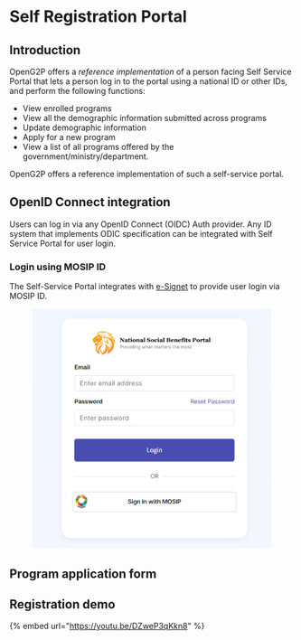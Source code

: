 # Self Registration Portal

## Introduction

OpenG2P offers a _reference implementation_ of a person facing Self Service Portal that lets a person log in to the portal using a national ID or other IDs, and perform the following functions:

* View enrolled programs
* View all the demographic information submitted across programs
* Update demographic information
* Apply for a new program
* View a list of all programs offered by the government/ministry/department.

OpenG2P offers a reference implementation of such a self-service portal.

## OpenID Connect integration

Users can log in via any OpenID Connect (OIDC) Auth provider. Any ID system that implements ODIC specification can be integrated with Self Service Portal for user login.

### Login using MOSIP ID

The Self-Service Portal integrates with [e-Signet](https://docs.esignet.io/) to provide user login via MOSIP ID.

<figure><img src="../../../.gitbook/assets/image (3) (1) (1).png" alt=""><figcaption></figcaption></figure>

## Program application form

## Registration demo

{% embed url="https://youtu.be/DZweP3qKkn8" %}

